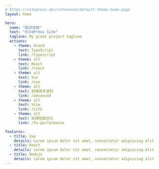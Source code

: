 ```yaml
---
# https://vitepress.dev/reference/default-theme-home-page
layout: home

hero:
  name: "知识文档"
  text: "VitePress Site"
  tagline: My great project tagline
  actions:
    - theme: brand
      text: TypeScript
      link: /typescript
    - theme: alt
      text: React
      link: /react
    - theme: alt
      text: Vue
      link: /vue
    - theme: alt
      text: 前端高手进阶
      link: /advanced
    - theme: alt
      text: Vite
      link: /vite
    - theme: alt
      text: 前端性能优化
      link: /fe-performance

features:
  - title: Vue
    details: Lorem ipsum dolor sit amet, consectetur adipiscing elit
  - title: React
    details: Lorem ipsum dolor sit amet, consectetur adipiscing elit
  - title: Nodejs
    details: Lorem ipsum dolor sit amet, consectetur adipiscing elit
---
```


